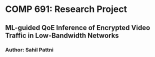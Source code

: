 # COMP 691: Research Project
## ML-guided QoE Inference of Encrypted Video Traffic in Low-Bandwidth Networks
### Author: Sahil Pattni